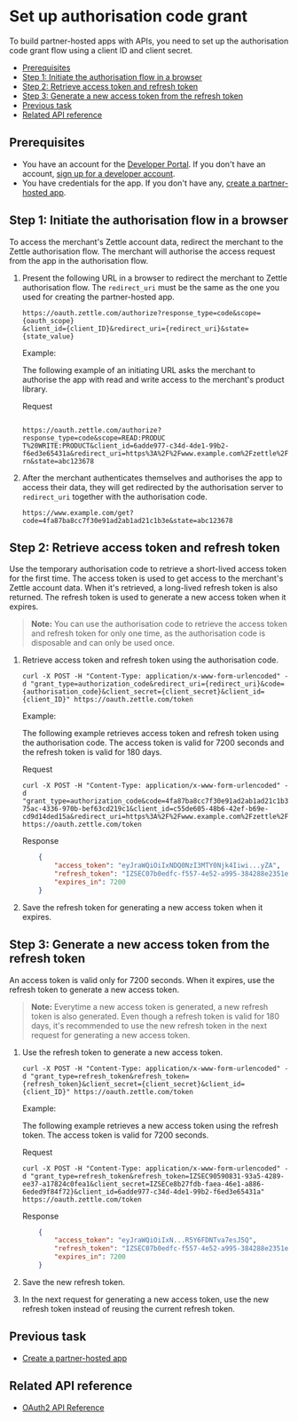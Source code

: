 Set up authorisation code grant
===
To build partner-hosted apps with APIs, you need to set up the authorisation code grant flow using a client ID and client secret.

* [Prerequisites](#prerequisites)
* [Step 1: Initiate the authorisation flow in a browser](#step-1-initiate-the-authorisation-flow-in-a-browser)
* [Step 2: Retrieve access token and refresh token](#step-2-retrieve-access-token-and-refresh-token)
* [Step 3: Generate a new access token from the refresh token](#step-3-generate-a-new-access-token-from-the-refresh-token)
* [Previous task](#previous-task)
* [Related API reference](#related-api-reference)

## Prerequisites
* You have an account for the [Developer Portal](https://developer.zettle.com/). If you don't have an account, [sign up for a developer account](../../../get-started/user-guides/sign-up-for-a-developer-account.md).
* You have credentials for the app. If you don't have any, [create a partner-hosted app](../create-an-app/create-a-partner-hosted-app.md).

## Step 1: Initiate the authorisation flow in a browser
To access the merchant's Zettle account data, redirect the merchant to the Zettle authorisation flow. The merchant will authorise the access request from the app in the authorisation flow.

1. Present the following URL in a browser to redirect the merchant to Zettle authorisation flow. The `redirect_uri` must be the same as the one you used for creating the partner-hosted app.
     
   ```
   https://oauth.zettle.com/authorize?response_type=code&scope={oauth_scope}
   &client_id={client_ID}&redirect_uri={redirect_uri}&state={state_value}
   ```

   Example:
   
   The following example of an initiating URL asks the merchant to authorise the app with read and write access to the merchant's product library. 
   
   Request   
   ```

   https://oauth.zettle.com/authorize?response_type=code&scope=READ:PRODUC
   T%20WRITE:PRODUCT&client_id=6adde977-c34d-4de1-99b2-
   f6ed3e65431a&redirect_uri=https%3A%2F%2Fwww.example.com%2Fzettle%2Fretu
   rn&state=abc123678
   ```
      
2. After the merchant authenticates themselves and authorises the app to access their data, they will get redirected by the authorisation server to `redirect_uri` together with the authorisation code.

   ```
   https://www.example.com/get?code=4fa87ba8cc7f30e91ad2ab1ad21c1b3e&state=abc123678
   ```
## Step 2: Retrieve access token and refresh token
Use the temporary authorisation code to retrieve a short-lived access token for the first time. The access token is used to get access to the merchant's Zettle account data. When it's retrieved, a long-lived refresh token is also returned. The refresh token is used to generate a new access token when it expires.

> **Note:** You can use the authorisation code to retrieve the access token and refresh token for only one time, as the authorisation code is disposable and can only be used once.

1. Retrieve access token and refresh token using the authorisation code.

   ```
   curl -X POST -H "Content-Type: application/x-www-form-urlencoded" -d "grant_type=authorization_code&redirect_uri={redirect_uri}&code={authorisation_code}&client_secret={client_secret}&client_id={client_ID}" https://oauth.zettle.com/token
   ```

   Example:
   
   The following example retrieves access token and refresh token using the authorisation code. The access token is valid for 7200 seconds and the refresh token is valid for 180 days.

   Request   
   ```
   curl -X POST -H "Content-Type: application/x-www-form-urlencoded" -d "grant_type=authorization_code&code=4fa87ba8cc7f30e91ad2ab1ad21c1b3e&client_secret=7356b8a1-75ac-4336-970b-bef63cd219c1&client_id=c55de605-48b6-42ef-b69e-cd9d14ded15a&redirect_uri=https%3A%2F%2Fwww.example.com%2Fzettle%2Freturn" https://oauth.zettle.com/token
   ```
   Response         
   ```json
       {
           "access_token": "eyJraWQiOiIxNDQ0NzI3MTY0Njk4Iiwi...yZA",
           "refresh_token": "IZSEC07b0edfc-f557-4e52-a995-384288e2351e",
           "expires_in": 7200
       }
   ```
2. Save the refresh token for generating a new access token when it expires.

## Step 3: Generate a new access token from the refresh token
An access token is valid only for 7200 seconds. When it expires, use the refresh token to generate a new access token. 

> **Note:** Everytime a new access token is generated, a new refresh token is also generated. Even though a refresh token is valid for 180 days, it's recommended to use the new refresh token in the next request for generating a new access token.

1. Use the refresh token to generate a new access token.
     
   ```
   curl -X POST -H "Content-Type: application/x-www-form-urlencoded" -d "grant_type=refresh_token&refresh_token={refresh_token}&client_secret={client_secret}&client_id={client_ID}" https://oauth.zettle.com/token
   ```
   Example:
   
   The following example retrieves a new access token using the refresh token. The access token is valid for 7200 seconds. 
   
   Request   
        
   ```
   curl -X POST -H "Content-Type: application/x-www-form-urlencoded" -d "grant_type=refresh_token&refresh_token=IZSEC90590831-93a5-4289-ee37-a17824c0fea1&client_secret=IZSECe8b27fdb-faea-46e1-a886-6eded9f84f72}&client_id=6adde977-c34d-4de1-99b2-f6ed3e65431a" https://oauth.zettle.com/token
   ```
   Response         
   ```json
       {
           "access_token": "eyJraWQiOiIxN...R5Y6FDNTva7esJ5Q",
           "refresh_token": "IZSEC07b0edfc-f557-4e52-a995-384288e2351e",
           "expires_in": 7200
       }
   ```

2. Save the new refresh token.
3. In the next request for generating a new access token, use the new refresh token instead of reusing the current refresh token.

 
## Previous task
* [Create a partner-hosted app](../create-an-app/create-a-partner-hosted-app.md)

## Related API reference
* [OAuth2 API Reference](../../../authorization.md)
